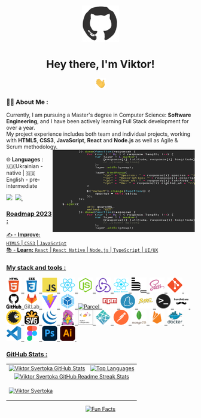 <div id="header" align="center">
 <img src="./assets/github.gif" width="100"/>
  
 <h1>
    Hey there, I'm Viktor!
  
  </h1>

  <img src="./assets/giphy.gif" width="30px"/>
 </div>
  
### 👨‍💻 About Me :
Currently, I am pursuing a Master's degree in Computer Science: **Software Engineering**, and I have been actively learning Full Stack development for over a year.<br>
My project experience includes both team and individual projects, working with **HTML5**, **CSS3**, **JavaScript**, **React** and **Node.js** as well as Agile & Scrum methodology.<br>
<img align="right" src="./assets/code.gif" width="380" height="220">  <br>
🌐 **Languages** :
🇺🇦Ukrainian - native | 🇬🇧English - pre-intermediate
 <div>
   <a href="https://www.behance.net/viktorsvertoka" target="_blank"><img src="https://img.shields.io/badge/-Behance-blue?style=for-the-badge&logo=behance&logoColor=white" target="_blank"></a>&nbsp;
   <a href="https://www.codewars.com/users/ViktorSvertoka"><img src="https://www.codewars.com/users/ViktorSvertoka/badges/small">&nbsp;
 </div>

### Roadmap 2023 :

✍️ - **Improve:** `HTML5` | `CSS3` | `JavaScript` <br>
📚 - **Learn:** `React` | `React Native` | `Node.js` | `TypeScript` | `UI/UX` <br>

### My stack and tools :

<div>
  <img src="./images/html5-original.svg" title="HTML5" alt="HTML5" width="40" height="40"/>&nbsp;
  <img src="./images/css3-original.svg"  title="CSS3" alt="CSS3" width="40" height="40"/>&nbsp;
  <img src="./images/javascript-original.svg"  title="JS" alt="JS" width="40" height="40"/>&nbsp;
  <img src="./images/react-original.svg"  title="React" alt="React" width="40" height="40"/>&nbsp;
  <img src="./images/nodejs-original.svg"  title="Node.js" alt="Node.js" width="40" height="40"/>&nbsp;
  <img src="./images/redux-original.svg"  title="Redux" alt="Redux" width="40" height="40"/>&nbsp;
  <img src="./images/react-native-original.png"  title="React Native" alt="React Native" width="40" height="40"/>&nbsp;
  <img src="./images/bem-original.svg" title="Bem" alt="Bem" width="40" height="40"/>&nbsp;
  <img src="./images/sass-original.svg" title="Sass" alt="Sass" width="40" height="40"/>&nbsp;
  <img src="./images/git-original.svg" title="Git" alt="Git" width="40" height="40"/>&nbsp;
  <img src="./images/github-original.svg" title="GitHub"  alt="GitHub" width="40"/>&nbsp;
  <img src="./images/gitlab-original.svg" title="GitLub" alt="GitLub" width="40" height="40"/>&nbsp;
  <img src="./images/vite-original.svg" title="Vite" alt="Vite" width="40" height="40"/>&nbsp;
  <img src="./images/webpack-original.svg" title="Webpack" alt="Webpack" width="40" height="40"/>&nbsp;
  <img src="./images/parcel-original.avif" title="Parcel" alt="Parcel" width="40" height="40"/>&nbsp;
  <img src="./images/npm-original.svg" title="Npm" alt="Npm" width="40" height="40"/>&nbsp;
  <img src="./images/yarn-original.svg" title="Yarn" alt="Yarn" width="40" height="40"/>&nbsp;
  <img src="./images/babel-original.svg" title="Babel" alt="Babel" width="40" height="40"/>&nbsp;
  <img src="./images/terminal-original.png" title="Terminal" alt="Terminal" width="40" height="40"/>&nbsp;
  <img src="./images/handlebars-original.svg" title="Handlebars" alt="Handlebars" width="40" height="40"/>&nbsp;
  <img src="./images/browserslist-original.svg" title="Browserslist" alt="Browserslist" width="40" height="40"/>&nbsp;
  <img src="./images/svg-original.png" title="Svg" alt="Svg" width="40" height="40"/>&nbsp;
  <img src="./images/jquery-original.svg" title="jQuery" alt="jQuery" width="40" height="40"/>&nbsp;
  <img src="./images/emotion-original.png" title="Emotion" alt="Emotion" width="40" height="40"/>&nbsp;
  <img src="./images/styled-components.png" title="Emotion" alt="Emotion" width="40" height="40"/>&nbsp;
  <img src="./images/netlify-original.svg" title="Netlify" alt="Netlify" width="40" height="40"/>&nbsp;
  <img src="./images/postman-original.svg" title="Postman" alt="Postman" width="40" height="40"/>&nbsp;
  <img src="./images/mongodb-original.svg" title="MongoDB" alt="MongoDB" width="40" height="40"/>&nbsp;
  <img src="./images/firebase-original.svg" title="Firebase" alt="Firebase" width="40" height="40"/>&nbsp;
  <img src="./images/docker-original.svg" title="Docker" alt="Docker" width="40" height="40"/>&nbsp;
  <img src="./images/vscode-original.svg" title="Visual Studio Code" alt="Visual Studio Code" width="40" height="40"/>&nbsp;
  <img src="./images/figma-original.svg" title="Figma" alt="Figma" width="40" height="40"/>&nbsp;
  <img src="./images/photoshop-original.png" title="PhotoShop" alt="PhotoShop" width="40" height="40"/>&nbsp;
  <img src="./images/illustrator-original.png" title="Illustrator" alt="Illustrator" width="40" height="40"/>&nbsp;
</div>

### GitHub Stats :

<table align="center">
  <tr>
  <td>
  <a href="https://github.com/ViktorSvertoka/ViktorSvertoka"> <img src="https://github-readme-stats-arasgungore.vercel.app/api?username=ViktorSvertoka&hide_border=true&show_icons=true&count_private=true" alt="Viktor Svertoka GitHub Stats" /></a>
  </td>
  <td>
  <a href="https://github.com/anuraghazra/github-readme-stats"> <img src="https://github-readme-stats-arasgungore.vercel.app/api/top-langs/?username=ViktorSvertoka&hide_border=true&langs_count=8&layout=compact&count_private=true" alt="Top Languages" /></a>
  </td>
  </tr>
  <tr>
  <td colspan=2 align="center">
 <a href="https://git.io/streak-stats"> <img src="http://github-readme-streak-stats.herokuapp.com?user=ViktorSvertoka&hide_border=true&background=f6f8fa&currStreakLabel=000000&date_format=j%20M%5B%20Y%5D" alt="Viktor Svertoka GitHub Readme Streak Stats" /> </a>
  </td>
  </tr>
  
  <tr>
 <td colspan="2">
  <p text-align="center">
  <img align="center" src="https://github-profile-trophy-arasgungore.vercel.app/?username=ViktorSvertoka&no-frame=true&no-bg=true&theme=flat&column=8&margin-w=5&margin-h=5&rank=-?" alt="Viktor Svertoka" />
  </p>
  </td>
  </tr>
</table>

  <div align=center> 
   <img src="https://readme-typing-svg.herokuapp.com?color=%2336BCF7&size=30&center=true&vCenter=true&width=1000&height=50&lines=Fun+Facts:+;I+use+a+technique+called+rubber+duck+debugging+;" alt="Fun Facts" /> 
  </div>
